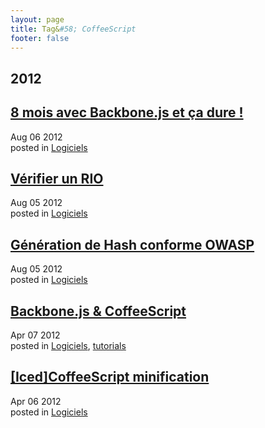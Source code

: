 ```yaml
---
layout: page
title: Tag&#58; CoffeeScript
footer: false
---
```


<div id="blog-archives" class="category">
<h2>2012</h2>

<article>
<h1><a href="/2012/08/06/8-mois-avec-backbone-dot-js-et-ca-dure/index.html">8 mois avec Backbone.js et ça dure !</a></h1>
<time datetime="2012-08-06T00:00:00-06:00" pubdate><span class='month'>Aug</span> <span class='day'>06</span> <span class='year'>2012</span></time>
<footer>
<span class="categories">posted in 
<a href='/categories/logiciels/'>Logiciels</a></span>
</footer>
</article>

<article>
<h1><a href="/2012/08/05/verifier-un-rio/index.html">Vérifier un RIO</a></h1>
<time datetime="2012-08-05T00:00:00-06:00" pubdate><span class='month'>Aug</span> <span class='day'>05</span> <span class='year'>2012</span></time>
<footer>
<span class="categories">posted in 
<a href='/categories/logiciels/'>Logiciels</a></span>
</footer>
</article>

<article>
<h1><a href="/2012/08/05/generation-de-hash-conforme-owasp/index.html">Génération de Hash conforme OWASP</a></h1>
<time datetime="2012-08-05T00:00:00-06:00" pubdate><span class='month'>Aug</span> <span class='day'>05</span> <span class='year'>2012</span></time>
<footer>
<span class="categories">posted in 
<a href='/categories/logiciels/'>Logiciels</a></span>
</footer>
</article>

<article>
<h1><a href="/2012/04/07/backbone-dot-js-and-coffeescript/index.html">Backbone.js & CoffeeScript</a></h1>
<time datetime="2012-04-07T00:00:00-06:00" pubdate><span class='month'>Apr</span> <span class='day'>07</span> <span class='year'>2012</span></time>
<footer>
<span class="categories">posted in 
<a href='/categories/logiciels/'>Logiciels</a>, <a href='/categories/tutorials/'>tutorials</a></span>
</footer>
</article>

<article>
<h1><a href="/2012/04/06/iced-coffeescript-minification/index.html">[Iced]CoffeeScript minification</a></h1>
<time datetime="2012-04-06T00:00:00-06:00" pubdate><span class='month'>Apr</span> <span class='day'>06</span> <span class='year'>2012</span></time>
<footer>
<span class="categories">posted in 
<a href='/categories/logiciels/'>Logiciels</a></span>
</footer>
</article>
</div>
